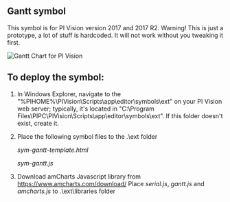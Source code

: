 ## Gantt symbol  


This symbol is for PI Vision version 2017 and 2017 R2.
Warning! This is just a prototype, a lot of stuff is hardcoded. It will not work without you tweaking it first.


<img src="https://github.com/AnnaPerry/PI-Coresight-Custom-Symbols/blob/master/Community%20Samples/OSIsoft/gantt/gantt.jpg" 
alt="Gantt Chart for PI Vision" />

## To deploy the symbol: 

1. In Windows Explorer, navigate to the "%PIHOME%\PIVision\Scripts\app\editor\symbols\ext" on your PI Vision web server; typically, it's located in "C:\Program Files\PIPC\PIVision\Scripts\app\editor\symbols\ext".
If this folder doesn't exist, create it.

2. Place the following symbol files to the .\ext folder

	*sym-gantt-template.html*
	
	*sym-gantt.js*

3. Download amCharts Javascript library from https://www.amcharts.com/download/
   Place *serial.js*, *gantt.js* and *amcharts.js* to .\ext\libraries folder 
